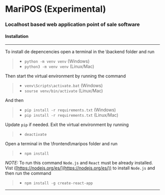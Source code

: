 # MariPOS (Experimental)

### Localhost based web application point of sale software


#### Installation
______

To install de depencencies open a terminal in the \backend folder and run
>- `python -m venv venv`  (Windows)
>- `python3 -m venv venv` (Linux/Mac)


Then start the virtual environment by running the command
>- `venv\Scripts\activate.bat` (Windows)
>- `sourse venv/bin/activate`  (Linux/Mac)

And then
>- `pip install -r requirements.txt`  (Windows)
>- `pip install -r requirements.txt` (Linux/Mac)

Update `pip` if needed.
Exit the virtual environment by running
>- `deactivate`


Open a terminal in the \frontend\maripos folder and run
>- `npm install`
  
*NOTE:* To run this command `Node.js` and `React` must be already installed. 
Vist ([https://nodejs.org/es/](https://nodejs.org/es/)) to install `Node.js` and then run the command
>- `npm install -g create-react-app`

_____